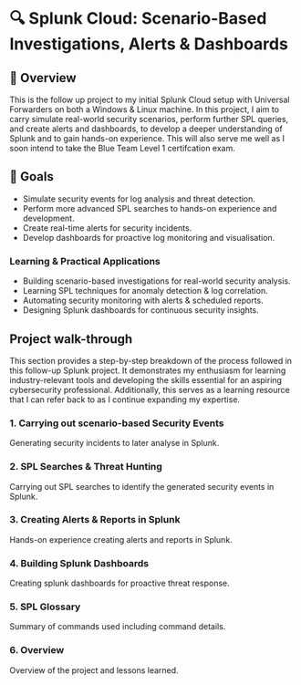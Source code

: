 # 🔍 Splunk Cloud: Scenario-Based Investigations, Alerts & Dashboards  

## 📖 Overview
This is the follow up project to my initial Splunk Cloud setup with Universal Forwarders on both a Windows & Linux machine. In this project, I aim to carry simulate real-world security scenarios, perform further SPL queries, and create alerts and dashboards, to develop a deeper understanding of Splunk and to gain hands-on experience. This will also serve me well as I soon intend to take the Blue Team Level 1 certifcation exam. 

## 🎯 Goals
- Simulate security events for log analysis and threat detection.
- Perform more advanced SPL searches to hands-on experience and development.
- Create real-time alerts for security incidents.  
- Develop dashboards for proactive log monitoring and visualisation.  

### Learning & Practical Applications  
- Building scenario-based investigations for real-world security analysis.  
- Learning SPL techniques for anomaly detection & log correlation.  
- Automating security monitoring with alerts & scheduled reports.  
- Designing Splunk dashboards for continuous security insights.

## Project walk-through
This section provides a step-by-step breakdown of the process followed in this follow-up Splunk project. It demonstrates my enthusiasm for learning industry-relevant tools and developing the skills essential for an aspiring cybersecurity professional. Additionally, this serves as a learning resource that I can refer back to as I continue expanding my expertise.

### 1. Carrying out scenario-based Security Events
Generating security incidents to later analyse in Splunk.

### 2. SPL Searches & Threat Hunting
Carrying out SPL searches to identify the generated security events in Splunk.

### 3. Creating Alerts & Reports in Splunk
Hands-on experience creating alerts and reports in Splunk.

### 4. Building Splunk Dashboards
Creating splunk dashboards for proactive threat response.

### 5. SPL Glossary
Summary of commands used including command details.

### 6. Overview
Overview of the project and lessons learned.
